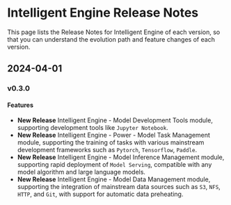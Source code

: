 # Intelligent Engine Release Notes

This page lists the Release Notes for Intelligent Engine of each version,
so that you can understand the evolution path and feature changes of each version.

## 2024-04-01

### v0.3.0

#### Features

- **New Release** Intelligent Engine - Model Development Tools module, supporting development tools like `Jupyter Notebook`.
- **New Release** Intelligent Engine - Power - Model Task Management module, supporting the training of tasks with various mainstream development frameworks such as `Pytorch`, `Tensorflow`, `Paddle`.
- **New Release** Intelligent Engine - Model Inference Management module, supporting rapid deployment of `Model Serving`, compatible with any model algorithm and large language models.
- **New Release** Intelligent Engine - Model Data Management module, supporting the integration of mainstream data sources such as `S3`, `NFS`, `HTTP`, and `Git`, with support for automatic data preheating.
